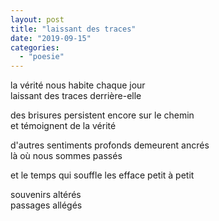 ```yaml
---
layout: post
title: "laissant des traces"
date: "2019-09-15"
categories: 
  - "poesie"
---
```


la vérité nous habite chaque jour  
laissant des traces derrière-elle

des brisures persistent encore sur le chemin  
et témoignent de la vérité

d'autres sentiments profonds demeurent ancrés  
là où nous sommes passés

et le temps qui souffle les efface petit à petit

souvenirs altérés  
passages allégés
